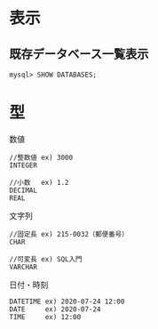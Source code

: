 # 表示
## 既存データベース一覧表示
```
mysql> SHOW DATABASES;
```


# 型
数値
```
//整数値 ex) 3000
INTEGER

//小数 　ex) 1.2 
DECIMAL
REAL 
```

文字列
```
//固定長 ex) 215-0032（郵便番号）
CHAR

//可変長 ex) SQL入門
VARCHAR
```

日付・時刻
```
DATETIME ex) 2020-07-24 12:00
DATE     ex) 2020-07-24 
TIME     ex) 12:00
```

